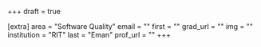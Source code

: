+++
draft = true

[extra]
area = "Software Quality"
email = ""
first = ""
grad_url = ""
img = ""
institution = "RIT"
last = "Eman"
prof_url = ""
+++ 